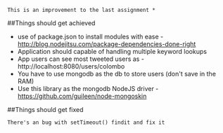     This is an improvement to the last assignment *

##Things should get achieved

*    use of package.json to install modules with ease - http://blog.nodejitsu.com/package-dependencies-done-right
*    Application should capable of handling multiple keyword lookups
*    App users can see most tweeted users as - http://localhost:8080/users/colombo
*    You have to use mongodb as the db to store users (don't save in the RAM)
*    Use this library as the mongodb NodeJS driver - https://github.com/guileen/node-mongoskin

##Things should get fixed

    There's an bug with setTimeout() findit and fix it

